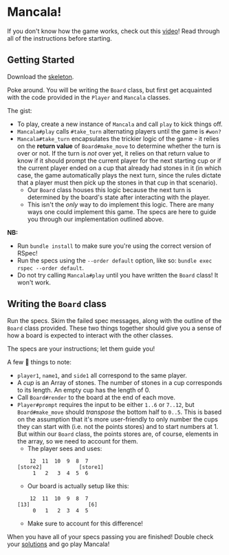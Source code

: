 # Mancala!

If you don't know how the game works, check out this [video][how-to-video]! Read
through all of the instructions before starting.

[how-to-video]: https://www.youtube.com/watch?v=-A-djjimCcM

## Getting Started

Download the [skeleton][mancala-skeleton].

Poke around. You will be writing the `Board` class, but first get acquainted
with the code provided in the `Player` and `Mancala` classes.

The gist:
* To play, create a new instance of `Mancala` and call `play` to kick things off.
* `Mancala#play` calls `#take_turn` alternating players until the game is `#won?`
* `Mancala#take_turn` encapsulates the trickier logic of the game - it relies on
the **return value** of `Board#make_move` to determine whether the turn is over
or not. If the turn is *not* over yet, it relies on that return value to know if
it should prompt the current player for the next starting cup or if the current
player ended on a cup that already had stones in it (in which case, the game
automatically plays the next turn, since the rules dictate that a player must
then pick up the stones in that cup in that scenario).
  * Our `Board` class houses this logic because the next turn is determined by the board's state after interacting with the player.
  * This isn't the *only* way to do implement this logic. There are many ways one
  could implement this game. The specs are here to guide you through our
  implementation outlined above.

**NB:**
 + Run `bundle install` to make sure you're using the correct version of RSpec!
 + Run the specs using the `--order default` option, like so: `bundle exec rspec --order default`.
 + Do not try calling `Mancala#play` until you have written the `Board` class! It won't work.

[mancala-skeleton]: ./skeleton.zip?raw=true

## Writing the `Board` class

Run the specs. Skim the failed spec messages, along with the outline of the
`Board` class provided. These two things together should give you a sense of how
a board is expected to interact with the other classes.

The specs are your instructions; let them guide you!

A few :key: things to note:
 * `player1`, `name1`, and `side1` all correspond to the same player.
 * A *cup* is an Array of stones. The number of stones in a cup corresponds to its length. An empty cup has the length of 0.
 * Call `Board#render` to the board at the end of each move. 
 * `Player#prompt` requires the input to be either `1..6` or `7..12`, but `Board#make_move` should *transpose* the bottom half to `0..5`. This is based on the assumption that it's more user-friendly to only number the cups they can start with (i.e. not the points stores) and to start numbers at 1. But within our `Board` class, the points stores are, of course, elements in the array, so we need to account for them.
   * The player sees and uses:
   ```
       12  11  10  9  8  7
   [store2]            [store1]
        1   2   3  4  5  6
   ```
   * Our board is actually setup like this:
   ```
       12  11  10  9  8  7
   [13]                   [6]
        0   1   2  3  4  5
   ```
   * Make sure to account for this difference!

When you have all of your specs passing you are finished! Double check your [solutions][mancala-solutions] and go play Mancala!

[mancala-solutions]: ../../solution/mancala/
